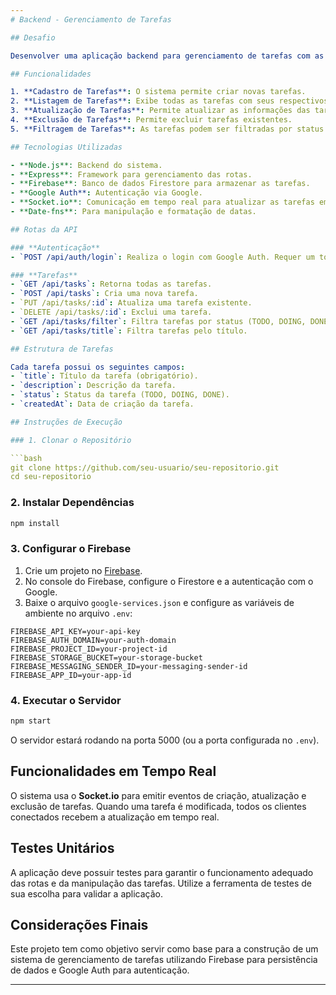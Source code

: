 ```yaml
---
# Backend - Gerenciamento de Tarefas

## Desafio

Desenvolver uma aplicação backend para gerenciamento de tarefas com as seguintes funcionalidades: cadastrar, listar, atualizar e excluir tarefas, com status (TODO, DOING, DONE) e com integração de autenticação via Google utilizando Firebase.

## Funcionalidades

1. **Cadastro de Tarefas**: O sistema permite criar novas tarefas.
2. **Listagem de Tarefas**: Exibe todas as tarefas com seus respectivos status.
3. **Atualização de Tarefas**: Permite atualizar as informações das tarefas.
4. **Exclusão de Tarefas**: Permite excluir tarefas existentes.
5. **Filtragem de Tarefas**: As tarefas podem ser filtradas por status ou título.

## Tecnologias Utilizadas

- **Node.js**: Backend do sistema.
- **Express**: Framework para gerenciamento das rotas.
- **Firebase**: Banco de dados Firestore para armazenar as tarefas.
- **Google Auth**: Autenticação via Google.
- **Socket.io**: Comunicação em tempo real para atualizar as tarefas em vários dispositivos simultaneamente.
- **Date-fns**: Para manipulação e formatação de datas.

## Rotas da API

### **Autenticação**
- `POST /api/auth/login`: Realiza o login com Google Auth. Requer um token de autenticação enviado no corpo da requisição.

### **Tarefas**
- `GET /api/tasks`: Retorna todas as tarefas.
- `POST /api/tasks`: Cria uma nova tarefa.
- `PUT /api/tasks/:id`: Atualiza uma tarefa existente.
- `DELETE /api/tasks/:id`: Exclui uma tarefa.
- `GET /api/tasks/filter`: Filtra tarefas por status (TODO, DOING, DONE).
- `GET /api/tasks/title`: Filtra tarefas pelo título.

## Estrutura de Tarefas

Cada tarefa possui os seguintes campos:
- `title`: Título da tarefa (obrigatório).
- `description`: Descrição da tarefa.
- `status`: Status da tarefa (TODO, DOING, DONE).
- `createdAt`: Data de criação da tarefa.

## Instruções de Execução

### 1. Clonar o Repositório

```bash
git clone https://github.com/seu-usuario/seu-repositorio.git
cd seu-repositorio
```

### 2. Instalar Dependências

```bash
npm install
```

### 3. Configurar o Firebase

1. Crie um projeto no [Firebase](https://firebase.google.com/).
2. No console do Firebase, configure o Firestore e a autenticação com o Google.
3. Baixe o arquivo `google-services.json` e configure as variáveis de ambiente no arquivo `.env`:

```env
FIREBASE_API_KEY=your-api-key
FIREBASE_AUTH_DOMAIN=your-auth-domain
FIREBASE_PROJECT_ID=your-project-id
FIREBASE_STORAGE_BUCKET=your-storage-bucket
FIREBASE_MESSAGING_SENDER_ID=your-messaging-sender-id
FIREBASE_APP_ID=your-app-id
```

### 4. Executar o Servidor

```bash
npm start
```

O servidor estará rodando na porta 5000 (ou a porta configurada no `.env`).

## Funcionalidades em Tempo Real

O sistema usa o **Socket.io** para emitir eventos de criação, atualização e exclusão de tarefas. Quando uma tarefa é modificada, todos os clientes conectados recebem a atualização em tempo real.

## Testes Unitários

A aplicação deve possuir testes para garantir o funcionamento adequado das rotas e da manipulação das tarefas. Utilize a ferramenta de testes de sua escolha para validar a aplicação.

## Considerações Finais

Este projeto tem como objetivo servir como base para a construção de um sistema de gerenciamento de tarefas utilizando Firebase para persistência de dados e Google Auth para autenticação.

---
```

